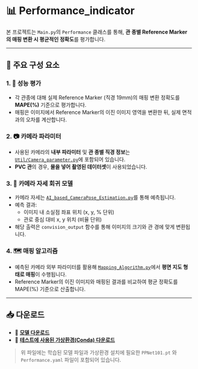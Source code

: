 # 📊 Performance_indicator

본 프로젝트는 `Main.py`의 `Performance` 클래스를 통해, **관 종별 Reference Marker의 매핑 변환 시 평균적인 정확도**를 평가합니다.

---

## 📌 주요 구성 요소

### 1. 🎯 성능 평가
- 각 관종에 대해 실제 Reference Marker (직경 19mm)의 매핑 변환 정확도를 **MAPE(%)** 기준으로 평가합니다.
- 매핑은 이미지에서 Reference Marker의 이진 이미지 영역을 변환한 뒤, 실제 면적과의 오차를 계산합니다.

### 2. 📷 카메라 파라미터
- 사용된 카메라의 **내부 파라미터** 및 **관 종별 직경 정보**는 [`Util/Camera_parameter.py`](./Util/Camera_parameter.py)에 포함되어 있습니다.
- **PVC 관**의 경우, **물을 넣어 촬영된 데이터셋**이 사용되었습니다.

### 3. 🧠 카메라 자세 회귀 모델
- 카메라 자세는 [`AI_based_CameraPose_Estimation.py`](./AI_based_CameraPose_Estimation.py)를 통해 예측됩니다.
- 예측 결과:
  - 이미지 내 소실점 좌표 위치 (x, y, % 단위)
  - 관로 중심 대비 x, y 위치 (비율 단위)
- 해당 출력은 `convision_output` 함수를 통해 이미지의 크기와 관 경에 맞게 변환됩니다.

### 4. 🗺️ 매핑 알고리즘
- 예측된 카메라 외부 파라미터를 활용해 [`Mapping_Algorithm.py`](./Mapping_Algorithm.py)에서 **평면 지도 형태로 매핑**이 수행됩니다.
- Reference Marker의 이진 이미지와 매핑된 결과를 비교하여 평균 정확도를 MAPE(%) 기준으로 산출합니다.

---

## 📥 다운로드
- 🔗 **[모델 다운로드](https://drive.google.com/file/d/1hQzI-rVq_Br3iA5lejnrL-r_7RyDUkZO/view?usp=drive_link)**
- 🔗 **[테스트에 사용된 가상환경(Conda) 다운로드](https://drive.google.com/file/d/1UdO8GioxjEhIxPFrlbxj2YyO_5R40N91/view?usp=drive_link)**

> 위 파일에는 학습된 모델 파일과 가상환경 설치에 필요한 `PPNet101.pt` 와 `Performance.yaml` 파일이 포함되어 있습니다.
